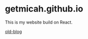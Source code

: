 # getmicah.github.io
This is my website build on React.

[old-blog](https://github.com/getmicah/getmicah.github.io/tree/old-blog)
